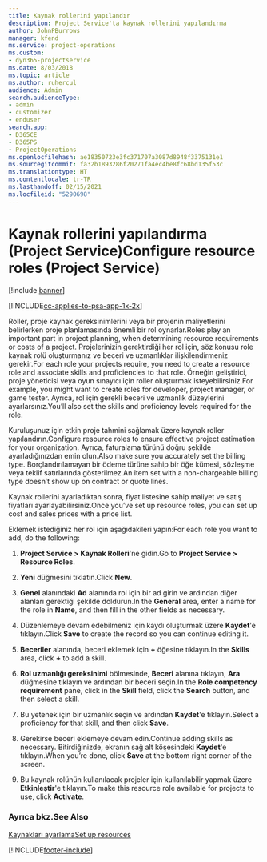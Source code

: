 ```yaml
---
title: Kaynak rollerini yapılandır
description: Project Service'ta kaynak rollerini yapılandırma
author: JohnPBurrows
manager: kfend
ms.service: project-operations
ms.custom:
- dyn365-projectservice
ms.date: 8/03/2018
ms.topic: article
ms.author: ruhercul
audience: Admin
search.audienceType:
- admin
- customizer
- enduser
search.app:
- D365CE
- D365PS
- ProjectOperations
ms.openlocfilehash: ae18350723e3fc371707a3087d8948f3375131e1
ms.sourcegitcommit: fa32b1893286f20271fa4ec4be8fc68bd135f53c
ms.translationtype: HT
ms.contentlocale: tr-TR
ms.lasthandoff: 02/15/2021
ms.locfileid: "5290698"
---
```

# <a name="configure-resource-roles-project-service"></a><span data-ttu-id="7da01-103">Kaynak rollerini yapılandırma (Project Service)</span><span class="sxs-lookup"><span data-stu-id="7da01-103">Configure resource roles (Project Service)</span></span>

[!include [banner](../includes/psa-now-project-operations.md)]

[!INCLUDE[cc-applies-to-psa-app-1x-2x](../includes/cc-applies-to-psa-app-1x-2x.md)]

<span data-ttu-id="7da01-104">Roller, proje kaynak gereksinimlerini veya bir projenin maliyetlerini belirlerken proje planlamasında önemli bir rol oynarlar.</span><span class="sxs-lookup"><span data-stu-id="7da01-104">Roles play an important part in project planning, when determining resource requirements or costs of a project.</span></span> <span data-ttu-id="7da01-105">Projelerinizin gerektirdiği her rol için, söz konusu role kaynak rolü oluşturmanız ve beceri ve uzmanlıklar ilişkilendirmeniz gerekir.</span><span class="sxs-lookup"><span data-stu-id="7da01-105">For each role your projects require, you need to create a resource role and associate skills and proficiencies to that role.</span></span> <span data-ttu-id="7da01-106">Örneğin geliştirici, proje yöneticisi veya oyun sınayıcı için roller oluşturmak isteyebilirsiniz.</span><span class="sxs-lookup"><span data-stu-id="7da01-106">For example, you might want to create roles for developer, project manager, or game tester.</span></span> <span data-ttu-id="7da01-107">Ayrıca, rol için gerekli beceri ve uzmanlık düzeylerini ayarlarsınız.</span><span class="sxs-lookup"><span data-stu-id="7da01-107">You’ll also set the skills and proficiency levels required for the role.</span></span>  
  
 <span data-ttu-id="7da01-108">Kuruluşunuz için etkin proje tahmini sağlamak üzere kaynak roller yapılandırın.</span><span class="sxs-lookup"><span data-stu-id="7da01-108">Configure resource roles to ensure effective project estimation for your organization.</span></span>  <span data-ttu-id="7da01-109">Ayrıca, faturalama türünü doğru şekilde ayarladığınızdan emin olun.</span><span class="sxs-lookup"><span data-stu-id="7da01-109">Also make sure you accurately set the billing type.</span></span> <span data-ttu-id="7da01-110">Borçlandırılamayan bir ödeme türüne sahip bir öğe kümesi, sözleşme veya teklif satırlarında gösterilmez.</span><span class="sxs-lookup"><span data-stu-id="7da01-110">An item set with a non-chargeable billing type doesn’t show up on contract or quote lines.</span></span>  
  
 <span data-ttu-id="7da01-111">Kaynak rollerini ayarladıktan sonra, fiyat listesine sahip maliyet ve satış fiyatları ayarlayabilirsiniz.</span><span class="sxs-lookup"><span data-stu-id="7da01-111">Once you’ve set up resource roles, you can set up cost and sales prices with a price list.</span></span>  
  
 <span data-ttu-id="7da01-112">Eklemek istediğiniz her rol için aşağıdakileri yapın:</span><span class="sxs-lookup"><span data-stu-id="7da01-112">For each role you want to add, do the following:</span></span>  
  
1.  <span data-ttu-id="7da01-113">**Project Service > Kaynak Rolleri**'ne gidin.</span><span class="sxs-lookup"><span data-stu-id="7da01-113">Go to **Project Service > Resource Roles**.</span></span>  
  
2.  <span data-ttu-id="7da01-114">**Yeni** düğmesini tıklatın.</span><span class="sxs-lookup"><span data-stu-id="7da01-114">Click **New**.</span></span>  
  
3.  <span data-ttu-id="7da01-115">**Genel** alanındaki **Ad** alanında rol için bir ad girin ve ardından diğer alanları gerektiği şekilde doldurun.</span><span class="sxs-lookup"><span data-stu-id="7da01-115">In the **General** area, enter a name for the role in **Name**, and then fill in the other fields as necessary.</span></span>  
  
4.  <span data-ttu-id="7da01-116">Düzenlemeye devam edebilmeniz için kaydı oluşturmak üzere **Kaydet**'e tıklayın.</span><span class="sxs-lookup"><span data-stu-id="7da01-116">Click **Save** to create the record so you can continue editing it.</span></span>  
  
5.  <span data-ttu-id="7da01-117">**Beceriler** alanında, beceri eklemek için **+** öğesine tıklayın.</span><span class="sxs-lookup"><span data-stu-id="7da01-117">In the **Skills** area, click **+** to add a skill.</span></span>  
  
6.  <span data-ttu-id="7da01-118">**Rol uzmanlığı gereksinimi** bölmesinde, **Beceri** alanına tıklayın, **Ara** düğmesine tıklayın ve ardından bir beceri seçin.</span><span class="sxs-lookup"><span data-stu-id="7da01-118">In the **Role competency requirement** pane, click in the **Skill** field, click the **Search** button, and then select a skill.</span></span>  
  
7.  <span data-ttu-id="7da01-119">Bu yetenek için bir uzmanlık seçin ve ardından **Kaydet**'e tıklayın.</span><span class="sxs-lookup"><span data-stu-id="7da01-119">Select a proficiency for that skill, and then click **Save**.</span></span>  
  
8.  <span data-ttu-id="7da01-120">Gerekirse beceri eklemeye devam edin.</span><span class="sxs-lookup"><span data-stu-id="7da01-120">Continue adding skills as necessary.</span></span> <span data-ttu-id="7da01-121">Bitirdiğinizde, ekranın sağ alt köşesindeki **Kaydet**'e tıklayın.</span><span class="sxs-lookup"><span data-stu-id="7da01-121">When you’re done, click **Save** at the bottom right corner of the screen.</span></span>  
  
9. <span data-ttu-id="7da01-122">Bu kaynak rolünün kullanılacak projeler için kullanılabilir yapmak üzere **Etkinleştir**'e tıklayın.</span><span class="sxs-lookup"><span data-stu-id="7da01-122">To make this resource role available for projects to use, click **Activate**.</span></span>  
  
### <a name="see-also"></a><span data-ttu-id="7da01-123">Ayrıca bkz.</span><span class="sxs-lookup"><span data-stu-id="7da01-123">See Also</span></span>  
 [<span data-ttu-id="7da01-124">Kaynakları ayarlama</span><span class="sxs-lookup"><span data-stu-id="7da01-124">Set up resources</span></span>](../psa/set-up-resources.md)


[!INCLUDE[footer-include](../includes/footer-banner.md)]